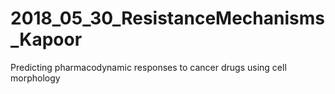 # 2018_05_30_ResistanceMechanisms_Kapoor
Predicting pharmacodynamic responses to cancer drugs using cell morphology
